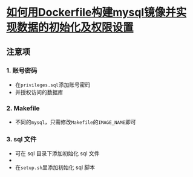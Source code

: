 # [如何用Dockerfile构建mysql镜像并实现数据的初始化及权限设置](https://www.yisu.com/zixun/580954.html)


## 注意项

### 1. 账号密码

- 在`privileges.sql`添加账号密码
- 并授权访问的数据库

### 2. Makefile

- 不同的`mysql`，只需修改`Makefile`的`IMAGE_NAME`即可

### 3. sql 文件

- 可在 sql 目录下添加初始化 sql 文件
- 
- 在`setup.sh`里添加初始化 sql 脚本
